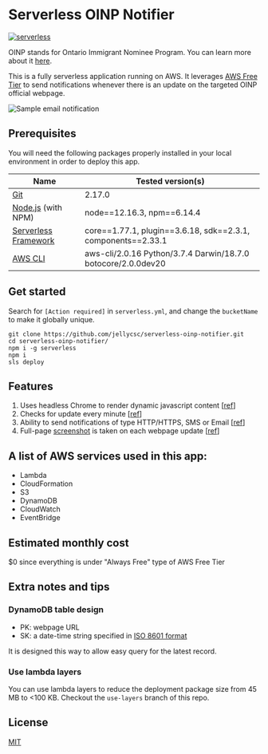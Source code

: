 # Serverless OINP Notifier

[![serverless](http://public.serverless.com/badges/v3.svg)](http://www.serverless.com)

OINP stands for Ontario Immigrant Nominee Program. You can learn more about it [here](https://www.ontario.ca/page/ontario-immigrant-nominee-program-oinp).

This is a fully serverless application running on AWS. It leverages [AWS Free Tier](https://aws.amazon.com/free/) to send notifications whenever there is an update on the targeted OINP official webpage.

![Sample email notification](https://user-images.githubusercontent.com/25379724/90197012-6c029780-dd9b-11ea-8b93-d5b8aae16f9e.png)

## Prerequisites

You will need the following packages properly installed in your local environment in order  to deploy this app.

| Name | Tested version(s) |
| --- | --- |
| [Git](https://git-scm.com/) | 2.17.0 |
| [Node.js](https://nodejs.org/) (with NPM) | node==12.16.3, npm==6.14.4 |
| [Serverless Framework](https://www.serverless.com/) | core==1.77.1, plugin==3.6.18, sdk==2.3.1, components==2.33.1 |
| [AWS CLI](https://aws.amazon.com/cli/) | aws-cli/2.0.16 Python/3.7.4 Darwin/18.7.0 botocore/2.0.0dev20 |

## Get started

Search for `[Action required]` in `serverless.yml`, and change the `bucketName` to make it globally unique.

```
git clone https://github.com/jellycsc/serverless-oinp-notifier.git
cd serverless-oinp-notifier/
npm i -g serverless
npm i
sls deploy
```

## Features

1. Uses headless Chrome to render dynamic javascript content [[ref](https://github.com/jellycsc/serverless-oinp-notifier/blob/master/index.js#L37-L43)]
2. Checks for update every minute [[ref](https://github.com/jellycsc/serverless-oinp-notifier/blob/master/serverless.yml#L47-L50)]
3. Ability to send notifications of type HTTP/HTTPS, SMS or Email [[ref](https://github.com/jellycsc/serverless-oinp-notifier/blob/master/serverless.yml#L95-L101)]
4. Full-page [screenshot](https://user-images.githubusercontent.com/25379724/90196790-c64f2880-dd9a-11ea-96e0-b5fbf7cdf89c.png) is taken on each webpage update [[ref](https://github.com/jellycsc/serverless-oinp-notifier/blob/master/index.js#L68-L69)]

## A list of AWS services used in this app:

- Lambda
- CloudFormation
- S3
- DynamoDB
- CloudWatch
- EventBridge

## Estimated monthly cost

\$0 since everything is under "Always Free" type of AWS Free Tier

## Extra notes and tips

### DynamoDB table design

- PK: webpage URL
- SK: a date-time string specified in [ISO 8601 format](https://en.wikipedia.org/wiki/ISO_8601)

It is designed this way to allow easy query for the latest record.

### Use lambda layers

You can use lambda layers to reduce the deployment package size from 45 MB to <100 KB. Checkout the `use-layers` branch of this repo.

## License

[MIT](LICENSE)
